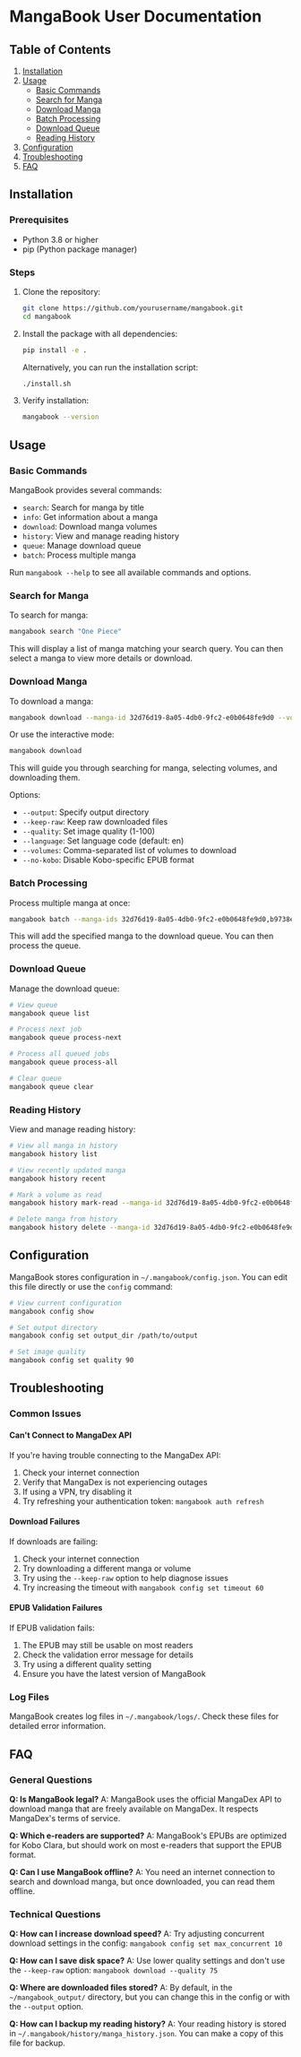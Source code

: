 # MangaBook User Documentation

## Table of Contents

1. [Installation](#installation)
2. [Usage](#usage)
   - [Basic Commands](#basic-commands)
   - [Search for Manga](#search-for-manga)
   - [Download Manga](#download-manga)
   - [Batch Processing](#batch-processing)
   - [Download Queue](#download-queue)
   - [Reading History](#reading-history)
3. [Configuration](#configuration)
4. [Troubleshooting](#troubleshooting)
5. [FAQ](#faq)

## Installation

### Prerequisites

- Python 3.8 or higher
- pip (Python package manager)

### Steps

1. Clone the repository:
   ```bash
   git clone https://github.com/yourusername/mangabook.git
   cd mangabook
   ```

2. Install the package with all dependencies:
   ```bash
   pip install -e .
   ```

   Alternatively, you can run the installation script:
   ```bash
   ./install.sh
   ```

3. Verify installation:
   ```bash
   mangabook --version
   ```

## Usage

### Basic Commands

MangaBook provides several commands:

- `search`: Search for manga by title
- `info`: Get information about a manga
- `download`: Download manga volumes
- `history`: View and manage reading history
- `queue`: Manage download queue
- `batch`: Process multiple manga

Run `mangabook --help` to see all available commands and options.

### Search for Manga

To search for manga:

```bash
mangabook search "One Piece"
```

This will display a list of manga matching your search query. You can then select a manga to view more details or download.

### Download Manga

To download a manga:

```bash
mangabook download --manga-id 32d76d19-8a05-4db0-9fc2-e0b0648fe9d0 --volumes 1,2,3
```

Or use the interactive mode:

```bash
mangabook download
```

This will guide you through searching for manga, selecting volumes, and downloading them.

Options:
- `--output`: Specify output directory
- `--keep-raw`: Keep raw downloaded files
- `--quality`: Set image quality (1-100)
- `--language`: Set language code (default: en)
- `--volumes`: Comma-separated list of volumes to download
- `--no-kobo`: Disable Kobo-specific EPUB format

### Batch Processing

Process multiple manga at once:

```bash
mangabook batch --manga-ids 32d76d19-8a05-4db0-9fc2-e0b0648fe9d0,b9738ede-e693-4c64-9b3a-2c7f9d0c8bca
```

This will add the specified manga to the download queue. You can then process the queue.

### Download Queue

Manage the download queue:

```bash
# View queue
mangabook queue list

# Process next job
mangabook queue process-next

# Process all queued jobs
mangabook queue process-all

# Clear queue
mangabook queue clear
```

### Reading History

View and manage reading history:

```bash
# View all manga in history
mangabook history list

# View recently updated manga
mangabook history recent

# Mark a volume as read
mangabook history mark-read --manga-id 32d76d19-8a05-4db0-9fc2-e0b0648fe9d0 --volume 1

# Delete manga from history
mangabook history delete --manga-id 32d76d19-8a05-4db0-9fc2-e0b0648fe9d0
```

## Configuration

MangaBook stores configuration in `~/.mangabook/config.json`. You can edit this file directly or use the `config` command:

```bash
# View current configuration
mangabook config show

# Set output directory
mangabook config set output_dir /path/to/output

# Set image quality
mangabook config set quality 90
```

## Troubleshooting

### Common Issues

#### Can't Connect to MangaDex API

If you're having trouble connecting to the MangaDex API:

1. Check your internet connection
2. Verify that MangaDex is not experiencing outages
3. If using a VPN, try disabling it
4. Try refreshing your authentication token: `mangabook auth refresh`

#### Download Failures

If downloads are failing:

1. Check your internet connection
2. Try downloading a different manga or volume
3. Try using the `--keep-raw` option to help diagnose issues
4. Try increasing the timeout with `mangabook config set timeout 60`

#### EPUB Validation Failures

If EPUB validation fails:

1. The EPUB may still be usable on most readers
2. Check the validation error message for details
3. Try using a different quality setting
4. Ensure you have the latest version of MangaBook

### Log Files

MangaBook creates log files in `~/.mangabook/logs/`. Check these files for detailed error information.

## FAQ

### General Questions

**Q: Is MangaBook legal?**
A: MangaBook uses the official MangaDex API to download manga that are freely available on MangaDex. It respects MangaDex's terms of service.

**Q: Which e-readers are supported?**
A: MangaBook's EPUBs are optimized for Kobo Clara, but should work on most e-readers that support the EPUB format.

**Q: Can I use MangaBook offline?**
A: You need an internet connection to search and download manga, but once downloaded, you can read them offline.

### Technical Questions

**Q: How can I increase download speed?**
A: Try adjusting concurrent download settings in the config: `mangabook config set max_concurrent 10`

**Q: How can I save disk space?**
A: Use lower quality settings and don't use the `--keep-raw` option: `mangabook download --quality 75`

**Q: Where are downloaded files stored?**
A: By default, in the `~/mangabook_output/` directory, but you can change this in the config or with the `--output` option.

**Q: How can I backup my reading history?**
A: Your reading history is stored in `~/.mangabook/history/manga_history.json`. You can make a copy of this file for backup.
